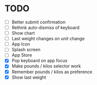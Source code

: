 # TODO

- [ ] Better submit confirmation
- [ ] Rethink auto-dismiss of keyboard
- [ ] Show chart
- [ ] Last weight changes on unit change
- [ ] App Icon
- [ ] Splash screen
- [ ] App Store
- [X] Pop keyboard on app focus
- [x] Make pounds / kilos selector work
- [X] Remember pounds / kilos as preference
- [X] Show last weight

